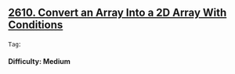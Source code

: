 ## [2610. Convert an Array Into a 2D Array With Conditions](https://leetcode.com/problems/convert-an-array-into-a-2d-array-with-conditions)

```Tag```:

#### Difficulty: Medium


